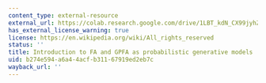 ```yaml
---
content_type: external-resource
external_url: https://colab.research.google.com/drive/1LBT_kdN_CX99jyhZnKlX9yczkwh8LZF8?usp=sharing
has_external_license_warning: true
license: https://en.wikipedia.org/wiki/All_rights_reserved
status: ''
title: Introduction to FA and GPFA as probabilistic generative models
uid: b274e594-a6a4-4acf-b311-67919ed2eb7c
wayback_url: ''
---
```

